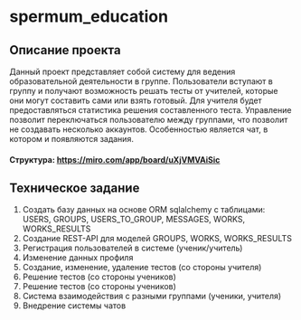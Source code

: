 # spermum_education

## Описание проекта
Данный проект представляет собой систему для ведения образовательной деятельности в группе. Пользователи вступают в группу и получают возможность решать тесты от учителей, которые они могут составить сами или взять готовый. Для учителя будет предоставляться статистика решения составленного теста. Управление позволит переключаться пользователю между группами, что позволит не создавать несколько аккаунтов. Особенностью является чат, в котором и появляются задания.

#### Структура: https://miro.com/app/board/uXjVMVAiSic
 
## Техническое задание
1. Создать базу данных на основе ORM sqlalchemy с таблицами: USERS, GROUPS, USERS_TO_GROUP, MESSAGES, WORKS, WORKS_RESULTS
2. Создание REST-API для моделей GROUPS, WORKS, WORKS_RESULTS
3. Регистрация пользователей в системе (ученик/учитель)
4. Изменение данных профиля
5. Создание, изменение, удаление тестов (со стороны учителя)
6. Решение тестов (со стороны учеников)
7. Решение тестов (со стороны учеников)
8. Система взаимодействия с разными группами (ученики, учителя)
9. Внедрение системы чатов
